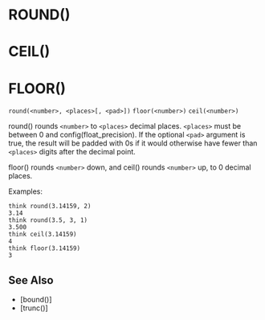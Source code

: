 # ROUND()
# CEIL()
# FLOOR()
`round(<number>, <places>[, <pad>])`
`floor(<number>)`
`ceil(<number>)`

  round() rounds `<number>` to `<places>` decimal places. `<places>` must be between 0 and config(float_precision). If the optional `<pad>` argument is true, the result will be padded with 0s if it would otherwise have fewer than `<places>` digits after the decimal point.

  floor() rounds `<number>` down, and ceil() rounds `<number>` up, to 0 decimal places.

  Examples:
```
think round(3.14159, 2)
3.14
think round(3.5, 3, 1)
3.500
think ceil(3.14159)
4
think floor(3.14159)
3
```


## See Also
- [bound()]
- [trunc()]

